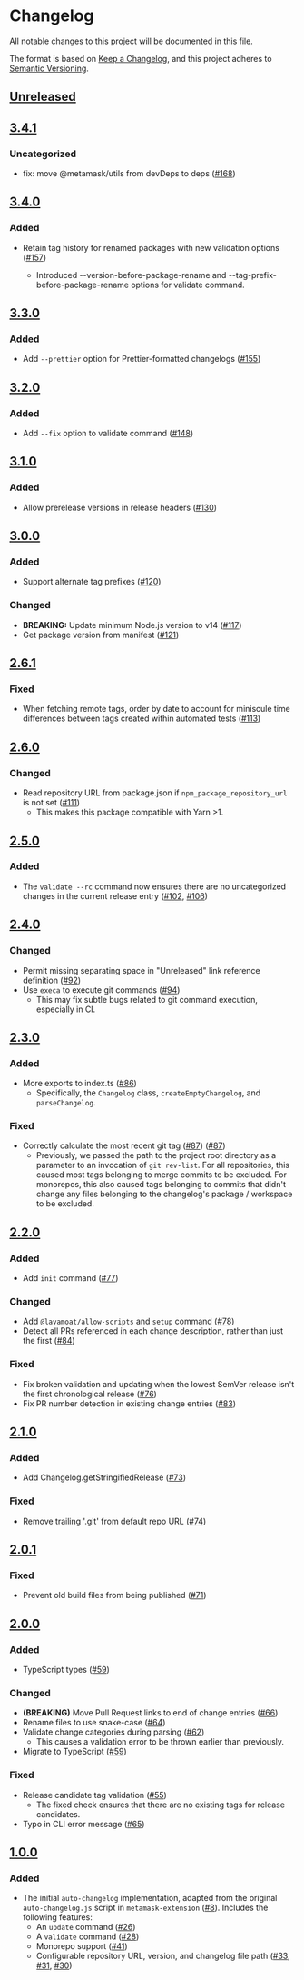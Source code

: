 # Changelog
All notable changes to this project will be documented in this file.

The format is based on [Keep a Changelog](https://keepachangelog.com/en/1.0.0/),
and this project adheres to [Semantic Versioning](https://semver.org/spec/v2.0.0.html).

## [Unreleased]

## [3.4.1]
### Uncategorized
- fix: move @metamask/utils from devDeps to deps ([#168](https://github.com/MetaMask/auto-changelog/pull/168))

## [3.4.0]
### Added
- Retain tag history for renamed packages with new validation options ([#157](https://github.com/MetaMask/auto-changelog/pull/157))

  - Introduced --version-before-package-rename and --tag-prefix-before-package-rename options for validate command.

## [3.3.0]
### Added
- Add `--prettier` option for Prettier-formatted changelogs ([#155](https://github.com/MetaMask/auto-changelog/pull/155))

## [3.2.0]
### Added
- Add `--fix` option to validate command ([#148](https://github.com/MetaMask/auto-changelog/pull/148))

## [3.1.0]
### Added
- Allow prerelease versions in release headers ([#130](https://github.com/MetaMask/auto-changelog/pull/130))

## [3.0.0]
### Added
- Support alternate tag prefixes ([#120](https://github.com/MetaMask/auto-changelog/pull/120))

### Changed
- **BREAKING:** Update minimum Node.js version to v14 ([#117](https://github.com/MetaMask/auto-changelog/pull/117))
- Get package version from manifest ([#121](https://github.com/MetaMask/auto-changelog/pull/121))

## [2.6.1]
### Fixed
- When fetching remote tags, order by date to account for miniscule time differences between tags created within automated tests ([#113](https://github.com/MetaMask/auto-changelog/pull/113))

## [2.6.0]
### Changed
- Read repository URL from package.json if `npm_package_repository_url` is not set ([#111](https://github.com/MetaMask/auto-changelog/pull/111))
  - This makes this package compatible with Yarn >1.

## [2.5.0]
### Added
- The `validate --rc` command now ensures there are no uncategorized changes in the current release entry ([#102](https://github.com/MetaMask/auto-changelog/pull/102), [#106](https://github.com/MetaMask/auto-changelog/pull/106))

## [2.4.0]
### Changed
- Permit missing separating space in "Unreleased" link reference definition ([#92](https://github.com/MetaMask/auto-changelog/pull/92))
- Use `execa` to execute git commands ([#94](https://github.com/MetaMask/auto-changelog/pull/94))
  - This may fix subtle bugs related to git command execution, especially in CI.

## [2.3.0]
### Added
- More exports to index.ts ([#86](https://github.com/MetaMask/auto-changelog/pull/86))
  - Specifically, the `Changelog` class, `createEmptyChangelog`, and `parseChangelog`.

### Fixed
- Correctly calculate the most recent git tag ([#87](https://github.com/MetaMask/auto-changelog/pull/87)) ([#87](https://github.com/MetaMask/auto-changelog/pull/87))
  - Previously, we passed the path to the project root directory as a parameter to an invocation of `git rev-list`. For all repositories, this caused most tags belonging to merge commits to be excluded. For monorepos, this also caused tags belonging to commits that didn't change any files belonging to the changelog's package / workspace to be excluded.

## [2.2.0]
### Added
- Add `init` command ([#77](https://github.com/MetaMask/auto-changelog/pull/77))

### Changed
- Add `@lavamoat/allow-scripts` and `setup` command ([#78](https://github.com/MetaMask/auto-changelog/pull/78))
- Detect all PRs referenced in each change description, rather than just the first ([#84](https://github.com/MetaMask/auto-changelog/pull/84))

### Fixed
- Fix broken validation and updating when the lowest SemVer release isn't the first chronological release ([#76](https://github.com/MetaMask/auto-changelog/pull/76))
- Fix PR number detection in existing change entries ([#83](https://github.com/MetaMask/auto-changelog/pull/83))

## [2.1.0]
### Added
- Add Changelog.getStringifiedRelease ([#73](https://github.com/MetaMask/auto-changelog/pull/73))

### Fixed
- Remove trailing '.git' from default repo URL ([#74](https://github.com/MetaMask/auto-changelog/pull/74))

## [2.0.1]
### Fixed
- Prevent old build files from being published ([#71](https://github.com/MetaMask/auto-changelog/pull/71))

## [2.0.0]
### Added
- TypeScript types ([#59](https://github.com/MetaMask/auto-changelog/pull/59))

### Changed
- **(BREAKING)** Move Pull Request links to end of change entries ([#66](https://github.com/MetaMask/auto-changelog/pull/66))
- Rename files to use snake-case ([#64](https://github.com/MetaMask/auto-changelog/pull/64))
- Validate change categories during parsing ([#62](https://github.com/MetaMask/auto-changelog/pull/62))
  - This causes a validation error to be thrown earlier than previously.
- Migrate to TypeScript ([#59](https://github.com/MetaMask/auto-changelog/pull/59))

### Fixed
- Release candidate tag validation ([#55](https://github.com/MetaMask/auto-changelog/pull/55))
  - The fixed check ensures that there are no existing tags for release candidates.
- Typo in CLI error message ([#65](https://github.com/MetaMask/auto-changelog/pull/65))

## [1.0.0]
### Added
- The initial `auto-changelog` implementation, adapted from the original `auto-changelog.js` script in  `metamask-extension` ([#8](https://github.com/MetaMask/auto-changelog/pull/8)).
Includes the following features:
  - An `update` command ([#26](https://github.com/MetaMask/auto-changelog/pull/26))
  - A `validate` command ([#28](https://github.com/MetaMask/auto-changelog/pull/28))
  - Monorepo support ([#41](https://github.com/MetaMask/auto-changelog/pull/41))
  - Configurable repository URL, version, and changelog file path ([#33](https://github.com/MetaMask/auto-changelog/pull/33), [#31](https://github.com/MetaMask/auto-changelog/pull/31), [#30](https://github.com/MetaMask/auto-changelog/pull/30))

[Unreleased]: https://github.com/MetaMask/auto-changelog/compare/v3.4.1...HEAD
[3.4.1]: https://github.com/MetaMask/auto-changelog/compare/v3.4.0...v3.4.1
[3.4.0]: https://github.com/MetaMask/auto-changelog/compare/v3.3.0...v3.4.0
[3.3.0]: https://github.com/MetaMask/auto-changelog/compare/v3.2.0...v3.3.0
[3.2.0]: https://github.com/MetaMask/auto-changelog/compare/v3.1.0...v3.2.0
[3.1.0]: https://github.com/MetaMask/auto-changelog/compare/v3.0.0...v3.1.0
[3.0.0]: https://github.com/MetaMask/auto-changelog/compare/v2.6.1...v3.0.0
[2.6.1]: https://github.com/MetaMask/auto-changelog/compare/v2.6.0...v2.6.1
[2.6.0]: https://github.com/MetaMask/auto-changelog/compare/v2.5.0...v2.6.0
[2.5.0]: https://github.com/MetaMask/auto-changelog/compare/v2.4.0...v2.5.0
[2.4.0]: https://github.com/MetaMask/auto-changelog/compare/v2.3.0...v2.4.0
[2.3.0]: https://github.com/MetaMask/auto-changelog/compare/v2.2.0...v2.3.0
[2.2.0]: https://github.com/MetaMask/auto-changelog/compare/v2.1.0...v2.2.0
[2.1.0]: https://github.com/MetaMask/auto-changelog/compare/v2.0.1...v2.1.0
[2.0.1]: https://github.com/MetaMask/auto-changelog/compare/v2.0.0...v2.0.1
[2.0.0]: https://github.com/MetaMask/auto-changelog/compare/v1.0.0...v2.0.0
[1.0.0]: https://github.com/MetaMask/auto-changelog/releases/tag/v1.0.0
